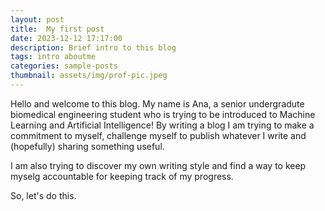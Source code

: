```yaml
---
layout: post
title:  My first post
date: 2023-12-12 17:17:00
description: Brief intro to this blog
tags: intro aboutme
categories: sample-posts
thumbnail: assets/img/prof-pic.jpeg
---
```

Hello and welcome to this blog. My name is Ana, a senior undergradute biomedical engineering student who is trying to be introduced to Machine Learning and Artificial Intelligence! By writing a blog I am trying to make a commitment to myself, challenge myself to publish whatever I write and (hopefully) sharing something useful.

I am also trying to discover my own writing style and find a way to keep myselg accountable for keeping track of my progress. 

So, let's do this. 

<!--
<div class="row mt-3">
    <div class="col-sm mt-3 mt-md-0">
        {% include figure.html path="assets/img/9.jpg" class="img-fluid rounded z-depth-1" %}
    </div>
    <div class="col-sm mt-3 mt-md-0">
        {% include figure.html path="assets/img/7.jpg" class="img-fluid rounded z-depth-1" %}
    </div>
</div>
<div class="caption">
    A simple, elegant caption looks good between image rows, after each row, or doesn't have to be there at all.
</div>

Images can be made zoomable.
Simply add `data-zoomable` to `<img>` tags that you want to make zoomable.
-->
